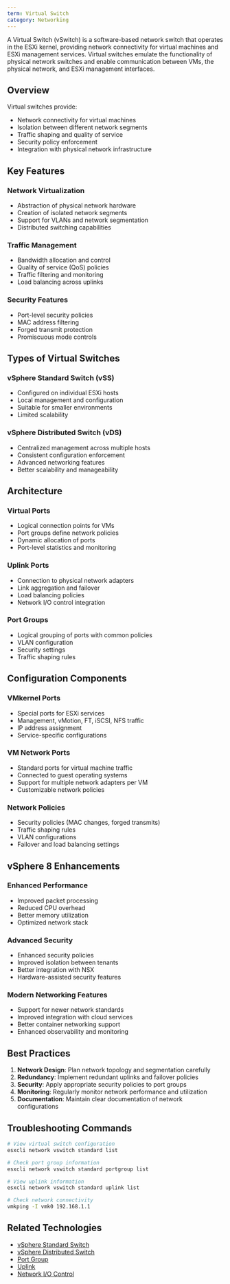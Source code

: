 ```yaml
---
term: Virtual Switch
category: Networking
---
```


A Virtual Switch (vSwitch) is a software-based network switch that operates in the ESXi kernel, providing network connectivity for virtual machines and ESXi management services. Virtual switches emulate the functionality of physical network switches and enable communication between VMs, the physical network, and ESXi management interfaces.

## Overview

Virtual switches provide:
- Network connectivity for virtual machines
- Isolation between different network segments
- Traffic shaping and quality of service
- Security policy enforcement
- Integration with physical network infrastructure

## Key Features

### Network Virtualization
- Abstraction of physical network hardware
- Creation of isolated network segments
- Support for VLANs and network segmentation
- Distributed switching capabilities

### Traffic Management
- Bandwidth allocation and control
- Quality of service (QoS) policies
- Traffic filtering and monitoring
- Load balancing across uplinks

### Security Features
- Port-level security policies
- MAC address filtering
- Forged transmit protection
- Promiscuous mode controls

## Types of Virtual Switches

### vSphere Standard Switch (vSS)
- Configured on individual ESXi hosts
- Local management and configuration
- Suitable for smaller environments
- Limited scalability

### vSphere Distributed Switch (vDS)
- Centralized management across multiple hosts
- Consistent configuration enforcement
- Advanced networking features
- Better scalability and manageability

## Architecture

### Virtual Ports
- Logical connection points for VMs
- Port groups define network policies
- Dynamic allocation of ports
- Port-level statistics and monitoring

### Uplink Ports
- Connection to physical network adapters
- Link aggregation and failover
- Load balancing policies
- Network I/O control integration

### Port Groups
- Logical grouping of ports with common policies
- VLAN configuration
- Security settings
- Traffic shaping rules

## Configuration Components

### VMkernel Ports
- Special ports for ESXi services
- Management, vMotion, FT, iSCSI, NFS traffic
- IP address assignment
- Service-specific configurations

### VM Network Ports
- Standard ports for virtual machine traffic
- Connected to guest operating systems
- Support for multiple network adapters per VM
- Customizable network policies

### Network Policies
- Security policies (MAC changes, forged transmits)
- Traffic shaping rules
- VLAN configurations
- Failover and load balancing settings

## vSphere 8 Enhancements

### Enhanced Performance
- Improved packet processing
- Reduced CPU overhead
- Better memory utilization
- Optimized network stack

### Advanced Security
- Enhanced security policies
- Improved isolation between tenants
- Better integration with NSX
- Hardware-assisted security features

### Modern Networking Features
- Support for newer network standards
- Improved integration with cloud services
- Better container networking support
- Enhanced observability and monitoring

## Best Practices

1. **Network Design**: Plan network topology and segmentation carefully
2. **Redundancy**: Implement redundant uplinks and failover policies
3. **Security**: Apply appropriate security policies to port groups
4. **Monitoring**: Regularly monitor network performance and utilization
5. **Documentation**: Maintain clear documentation of network configurations

## Troubleshooting Commands

```bash
# View virtual switch configuration
esxcli network vswitch standard list

# Check port group information
esxcli network vswitch standard portgroup list

# View uplink information
esxcli network vswitch standard uplink list

# Check network connectivity
vmkping -I vmk0 192.168.1.1
```

## Related Technologies

- [vSphere Standard Switch](/glossary/term/vsphere-standard-switch)
- [vSphere Distributed Switch](/glossary/term/vsphere-distributed-switch)
- [Port Group](/glossary/term/port-group)
- [Uplink](/glossary/term/uplink)
- [Network I/O Control](/glossary/term/network-i-o-control)